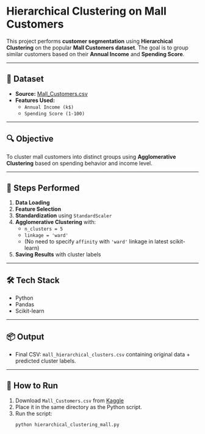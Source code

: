 # Hierarchical Clustering on Mall Customers

This project performs **customer segmentation** using **Hierarchical Clustering** on the popular **Mall Customers dataset**. The goal is to group similar customers based on their **Annual Income** and **Spending Score**.

---

## 📁 Dataset

- **Source:** [Mall_Customers.csv](https://www.kaggle.com/datasets/vjchoudhary7/customer-segmentation-tutorial)
- **Features Used:**
  - `Annual Income (k$)`
  - `Spending Score (1-100)`

---

## 🔍 Objective

To cluster mall customers into distinct groups using **Agglomerative Clustering** based on spending behavior and income level.

---

## 🧪 Steps Performed

1. **Data Loading**
2. **Feature Selection**
3. **Standardization** using `StandardScaler`
4. **Agglomerative Clustering** with:
   - `n_clusters = 5`
   - `linkage = 'ward'`
   - (No need to specify `affinity` with `'ward'` linkage in latest scikit-learn)
5. **Saving Results** with cluster labels

---

## 🛠️ Tech Stack

- Python
- Pandas
- Scikit-learn

---

## 📦 Output

- Final CSV: `mall_hierarchical_clusters.csv` containing original data + predicted cluster labels.

---

## 🚀 How to Run

1. Download `Mall_Customers.csv` from [Kaggle](https://www.kaggle.com/datasets/vjchoudhary7/customer-segmentation-tutorial)
2. Place it in the same directory as the Python script.
3. Run the script:
   ```bash
   python hierarchical_clustering_mall.py
